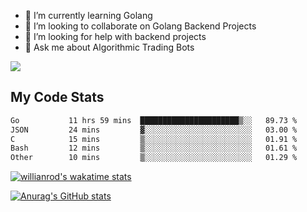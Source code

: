 
- 🌱 I’m currently learning Golang
- 👯 I’m looking to collaborate on Golang Backend Projects
- 🤔 I’m looking for help with backend projects
- 💬 Ask me about Algorithmic Trading Bots

![](https://github-profile-trophy.vercel.app/?username=kevinbarrero)

## My Code Stats

<!--START_SECTION:waka-->

```txt
Go           11 hrs 59 mins  ██████████████████████▒░░   89.73 %
JSON         24 mins         ▓░░░░░░░░░░░░░░░░░░░░░░░░   03.00 %
C            15 mins         ▒░░░░░░░░░░░░░░░░░░░░░░░░   01.91 %
Bash         12 mins         ▒░░░░░░░░░░░░░░░░░░░░░░░░   01.61 %
Other        10 mins         ▒░░░░░░░░░░░░░░░░░░░░░░░░   01.29 %
```

<!--END_SECTION:waka-->

[![willianrod's wakatime stats](https://github-readme-stats.vercel.app/api/wakatime?username=holdandup&layout=compact&theme=react&custom_title=Wakatime%20All%20Time%20Stats&langs_count=8)](https://github.com/anuraghazra/github-readme-stats)

[![Anurag's GitHub stats](https://github-readme-stats.vercel.app/api?username=Kevinbarrero)](https://github.com/anuraghazra/github-readme-stats)




